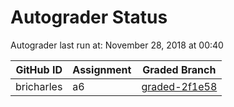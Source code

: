 # Autograder Status
Autograder last run at: November 28, 2018 at 00:40

| GitHub ID | Assignment | Graded Branch |
|-----------|------------|---------------|
| bricharles | a6 | [graded-2f1e58](https://github.com/Fall2018COMP401-001/a6-bricharles/tree/graded-2f1e58) | 
